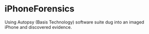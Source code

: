 # iPhoneForensics
Using Autopsy (Basis Technology) software suite dug into an imaged iPhone and discovered evidence.
